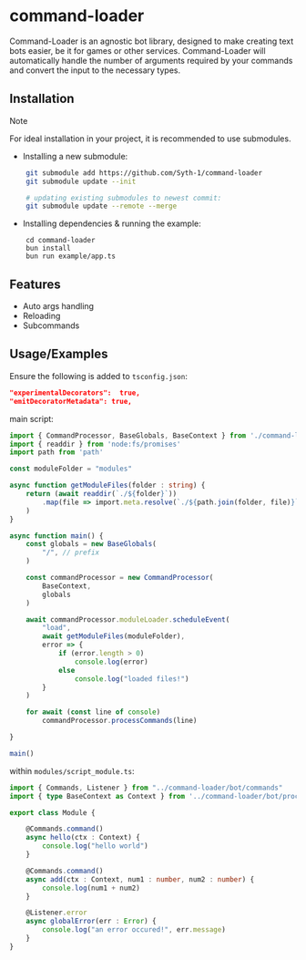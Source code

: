 # command-loader

Command-Loader is an agnostic bot library, designed to make creating text bots easier, be it for games or other services. Command-Loader will automatically handle the number of arguments required by your commands and convert the input to the necessary types.


## Installation

> [!NOTE]
> For ideal installation in your project, it is recommended to use submodules.

- Installing a new submodule: 
```bash
    git submodule add https://github.com/Syth-1/command-loader
    git submodule update --init

    # updating existing submodules to newest commit:
    git submodule update --remote --merge
```
- Installing dependencies & running the example:
```
    cd command-loader
    bun install
    bun run example/app.ts
```
## Features

- Auto args handling
- Reloading
- Subcommands


## Usage/Examples

Ensure the following is added to `tsconfig.json`:
```json
"experimentalDecorators":  true,
"emitDecoratorMetadata": true,
```

main script:
```typescript
import { CommandProcessor, BaseGlobals, BaseContext } from './command-loader/bot/process_command'
import { readdir } from 'node:fs/promises'
import path from 'path'

const moduleFolder = "modules"

async function getModuleFiles(folder : string) {
    return (await readdir(`./${folder}`))
        .map(file => import.meta.resolve(`./${path.join(folder, file)}`)
    )
}

async function main() {
    const globals = new BaseGlobals(
        "/", // prefix
    )

    const commandProcessor = new CommandProcessor(
        BaseContext,
        globals
    )

    await commandProcessor.moduleLoader.scheduleEvent(
        "load", 
        await getModuleFiles(moduleFolder), 
        error => {
            if (error.length > 0)
                console.log(error)
            else
                console.log("loaded files!")
        }
    )

    for await (const line of console)
        commandProcessor.processCommands(line)

}

main()
```

within `modules/script_module.ts`:
```typescript
import { Commands, Listener } from "../command-loader/bot/commands"
import { type BaseContext as Context } from '../command-loader/bot/process_command'

export class Module {

    @Commands.command()
    async hello(ctx : Context) {
        console.log("hello world")
    }

    @Commands.command()
    async add(ctx : Context, num1 : number, num2 : number) { 
        console.log(num1 + num2)
    }

    @Listener.error
    async globalError(err : Error) { 
        console.log("an error occured!", err.message)
    }
}
```
